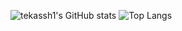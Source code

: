 ![tekassh1's GitHub stats](https://github-readme-stats.vercel.app/api?username=tekassh1&show_icons=true&theme=dracula)
![Top Langs](https://github-readme-stats.vercel.app/api/top-langs/?username=tekassh1&hide_progress=true)
